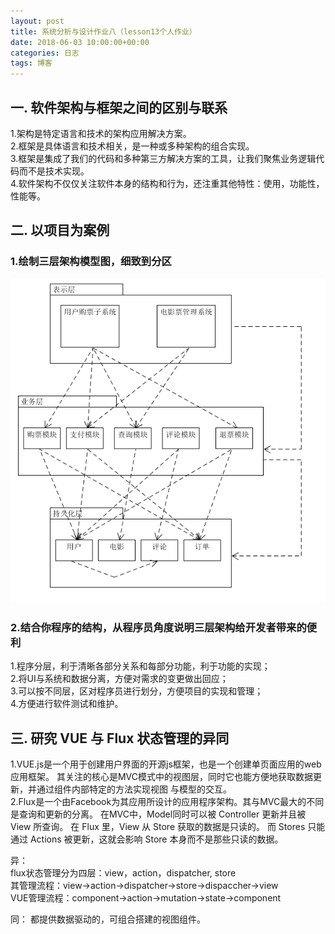 ```yaml
---
layout: post
title: 系统分析与设计作业八（lesson13个人作业）
date: 2018-06-03 10:00:00+00:00
categories: 日志
tags: 博客
---
```

## 一. 软件架构与框架之间的区别与联系
1.架构是特定语言和技术的架构应用解决方案。  
2.框架是具体语言和技术相关，是一种或多种架构的组合实现。  
3.框架是集成了我们的代码和多种第三方解决方案的工具，让我们聚焦业务逻辑代码而不是技术实现。  
4.软件架构不仅仅关注软件本身的结构和行为，还注重其他特性：使用，功能性，性能等。
## 二. 以项目为案例
### 1.绘制三层架构模型图，细致到分区
![](https://github.com/gaoynui/gaoynui.github.io/blob/master/_posts/pictures/three_layers_struct.PNG?raw=true)
### 2.结合你程序的结构，从程序员角度说明三层架构给开发者带来的便利
1.程序分层，利于清晰各部分关系和每部分功能，利于功能的实现；  
2.将UI与系统和数据分离，方便对需求的变更做出回应；  
3.可以按不同层，区对程序员进行划分，方便项目的实现和管理；  
4.方便进行软件测试和维护。
## 三. 研究 VUE 与 Flux 状态管理的异同
1.VUE.js是一个用于创建用户界面的开源js框架，也是一个创建单页面应用的web应用框架。
其关注的核心是MVC模式中的视图层，同时它也能方便地获取数据更新，并通过组件内部特定的方法实现视图
与模型的交互。  
2.Flux是一个由Facebook为其应用所设计的应用程序架构。其与MVC最大的不同是查询和更新的分离。
在MVC中，Model同时可以被 Controller 更新并且被 View 所查询。
在 Flux 里，View 从 Store 获取的数据是只读的。
而 Stores 只能通过 Actions 被更新，这就会影响 Store 本身而不是那些只读的数据。  


异：  
flux状态管理分为四层：view，action，dispatcher, store  
其管理流程：view->action->dispatcher->store->dispaccher->view  
VUE管理流程：component->action->mutation->state->component


同：
都提供数据驱动的，可组合搭建的视图组件。
